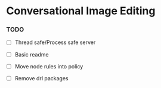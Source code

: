 # Conversational Image Editing

### TODO
 - [ ] Thread safe/Process safe server 
 - [ ] Basic readme
 - [ ] Move node rules into policy
 - [ ] Remove drl packages

